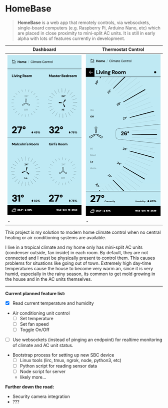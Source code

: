 # HomeBase

> **HomeBase** is a web app that remotely controls, via websockets, single-board computers (e.g. Raspberry Pi, Arduino Nano, etc) which are placed in close proximity to mini-split AC units. It is still in early alpha with lots of features currently in development.

|Dashboard|Thermostat Control|
|-|-|
|![Dashboard](/public/dashboard.png)|![Room](/public/room.png)|
|-|-|

This project is my solution to modern home climate control when no central heating or air conditioning systems are available. 

I live in a tropical climate and my home only has mini-split AC units (condenser outside, fan inside) in each room. By default, they are not connected and I must be physically present to control them. This causes problems for situations like going out of town. Extremely high day-time temperatures cause the house to become very warm an, since it is very humid, especially in the rainy season, its common to get mold growing in the house and in the AC units themselves.

---

**Current planned feature list:**

- [x] Read current temperature and humidity
- Air conditioning unit control
  - [ ] Set temperature
  - [ ] Set fan speed
  - [ ] Toggle On/Off
- [ ] Use websockets (instead of pinging an endpoint) for realtime monitoring of climate and AC unit status.
- Bootstrap process for setting up new SBC device
  - [ ] Linux tools (lirc, tmux, ngrok, node, python3, etc)
  - [ ] Python script for reading sensor data
  - [ ] Node script for server
  - likely more...

**Further down the road:**

- Security camera integration
- ???
